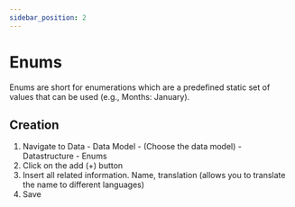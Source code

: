 ```yaml
---
sidebar_position: 2
---
```


# Enums

Enums are short for enumerations which are a predefined static set of values that can be used (e.g., Months: January).

## Creation

1. Navigate to Data - Data Model - (Choose the data model) - Datastructure - Enums
2. Click on the add (+) button
3. Insert all related information. Name, translation (allows you to translate the name to different languages)
4. Save
